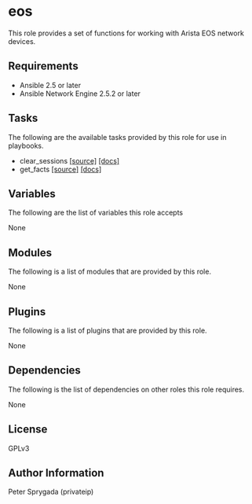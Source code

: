 # eos
This role provides a set of functions for working with Arista EOS network
devices.  

## Requirements
* Ansible 2.5 or later
* Ansible Network Engine 2.5.2 or later

## Tasks
The following are the available tasks provided by this role for use in
playbooks.

* clear_sessions [[source]](https://github.com/privateip/eos/blob/devel/tasks/clear_sessions.yaml) [[docs]](https://github.com/privateip/eos/blob/devel/docs/clear_sessions.md)
* get_facts [[source]](https://github.com/privateip/eos/blob/devel/tasks/get_facts.yaml) [[docs]](https://github.com/privateip/eos/blob/devel/docs/get_facts.md)

## Variables
The following are the list of variables this role accepts

None

## Modules
The following is a list of modules that are provided by this role.

None

## Plugins
The following is a list of plugins that are provided by this role.

None

## Dependencies
The following is the list of dependencies on other roles this role requires.

None

## License
GPLv3

## Author Information
Peter Sprygada (privateip)

